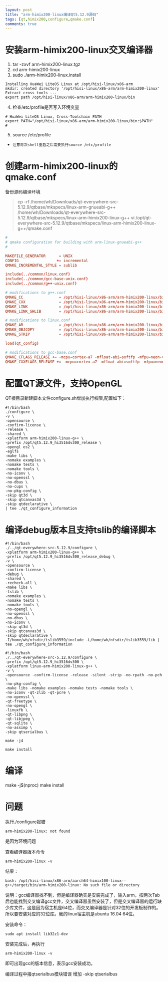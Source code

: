 ```yaml
---
layout: post
title: "arm-himix200-linux编译Qt5.12.9源码"
tags: [qt,himix200,configure,qmake.conf]
comments: true
---
```


# 安装arm-himix200-linux交叉编译器
1. tar -zxvf arm-himix200-linux.tgz
2. cd arm-himix200-linux
3. sudo ./arm-himix200-linux.install
```shell
Installing HuaWei LiteOS Linux at /opt/hisi-linux/x86-arm
mkdir: created directory '/opt/hisi-linux/x86-arm/arm-himix200-linux'
Extract cross tools ...
export path /opt/hisi-linux/x86-arm/arm-himix200-linux/bin
```
4. 检查/etc/profile是否写入环境变量
```shell
# HuaWei LiteOS Linux, Cross-Toolchain PATH
export PATH="/opt/hisi-linux/x86-arm/arm-himix200-linux/bin:$PATH"
#
```
5. source /etc/profile

* `注意每次shell重启之后需要执行source /etc/profile`

# 创建arm-himix200-linux的qmake.conf
备份源码编译环境
> cp -rf /home/wh/Downloads/qt-everywhere-src-5.12.9/qtbase/mkspecs/linux-arm-gnueabi-g++ /home/wh/Downloads/qt-everywhere-src-5.12.9/qtbase/mkspecs/linux-arm-himix200-linux-g++
> vi /opt/qt-everywhere-src-5.12.9/qtbase/mkspecs/linux-arm-himix200-linux-g++/qmake.conf
```conf
#
# qmake configuration for building with arm-linux-gnueabi-g++
#

MAKEFILE_GENERATOR      = UNIX
CONFIG                 += incremental
QMAKE_INCREMENTAL_STYLE = sublib

include(../common/linux.conf)
include(../common/gcc-base-unix.conf)
include(../common/g++-unix.conf)

# modifications to g++.conf
QMAKE_CC                = /opt/hisi-linux/x86-arm/arm-himix200-linux/bin/arm-himix200-linux-gcc
QMAKE_CXX               = /opt/hisi-linux/x86-arm/arm-himix200-linux/bin/arm-himix200-linux-g++
QMAKE_LINK              = /opt/hisi-linux/x86-arm/arm-himix200-linux/bin/arm-himix200-linux-g++
QMAKE_LINK_SHLIB        = /opt/hisi-linux/x86-arm/arm-himix200-linux/bin/arm-himix200-linux-g++

# modifications to linux.conf
QMAKE_AR                = /opt/hisi-linux/x86-arm/arm-himix200-linux/bin/arm-himix200-linux-ar cqs
QMAKE_OBJCOPY           = /opt/hisi-linux/x86-arm/arm-himix200-linux/bin/arm-himix200-linux-objcopy
QMAKE_STRIP             = /opt/hisi-linux/x86-arm/arm-himix200-linux/bin/arm-himix200-linux-strip

load(qt_config)

# modifications to gcc-base.conf
QMAKE_CFLAGS_RELEASE += -mcpu=cortex-a7 -mfloat-abi=softfp -mfpu=neon-vfpv4
QMAKE_CXXFLAGS_RELEASE += -mcpu=cortex-a7 -mfloat-abi=softfp -mfpu=neon-vfpv4 -fpermissive
```

# 配置QT源文件，支持OpenGL
QT根目录新建脚本文件configure.sh增加执行权限,配置如下：
```
#!/bin/bash
./configure \
-v \
-opensource \
-confirm-license \
-release \
-shared \
-xplatform arm-himix200-linux-g++ \
-prefix /opt/qt5.12.9_hi3516dv300_release \
-opengl es2 \
-eglfs
-make libs \
-nomake examples \
-nomake tests \
-nomake tools \
-no-iconv \
-no-openssl \
-no-dbus \
-no-cups \
-no-pkg-config \
-skip qt3d \
-skip qtcanvas3d \
-skip qtdeclarative \
| tee ./qt_configure_information
```

# 编译debug版本且支持tslib的编译脚本
```
#!/bin/bash
./../qt-everywhere-src-5.12.9/configure \
-xplatform arm-himix200-linux-g++ \
-prefix /opt/qt5.12.9_hi3516dv300_release_debug \
-v \
-opensource \
-confirm-license \
-debug \
-shared \
-recheck-all \
-make libs \
-tslib \
-nomake examples \
-nomake tests \
-nomake tools \
-no-opengl \
-no-openssl \
-no-dbus \
-no-iconv \
-skip qt3d \
-skip qtcanvas3d \
-skip qtdeclarative \
-I/home/wh/nfsdir/tslib3559/include -L/home/wh/nfsdir/tslib3559/lib | tee ./qt_configure_information
```

```
#!/bin/bash
./../qt-everywhere-src-5.12.9/configure \
-prefix /opt/qt5.12.9_hi3516dv300 \
-xplatform linux-arm-himix200-linux-g++ \
-v \
-opensource -confirm-license -release -silent -strip -no-rpath -no-pch \
-no-pkg-config \
-make libs -nomake examples -nomake tests -nomake tools \
-no-iconv -qt-zlib -qt-pcre \
-no-openssl \
-qt-freetype \
-no-opengl \
-linuxfb \
-qt-libpng \
-qt-libjpeg \
-qt-sqlite \
-no-assimp \
-skip qtserialbus \

make -j4

make install
```

# 编译
make -j$(nproc)
make install

# 问题
执行./configure报错 

`arm-himix200-linux: not found` 

是因为环境问题

查看编译器版本命令

`arm-himix200-linux -v` 

结果：
```
bash: /opt/hisi-linux/x86-arm/aarch64-himix100-linux--g++/target/bin/arm-himix200-linux: No such file or directory 
```
说明：gcc编译器找不到，但是编译器确实是安装完成了，输入arm，按两次Tab后也能找到交叉编译gcc文件，交叉编译器虽然安装了，但是交叉编译器的运行缺少库文件，这是因为宿主机是64位，而交叉编译器是针对32位的开发板制作的。所以要安装对应的32位库。我的linux宿主机是ubuntu 16.04 64位。

安装命令：
```
sudo apt install lib32z1-dev
```

安装完成后，再执行

`arm-himix200-linux -v`

即可出现gcc的版本信息，表示gcc安装成功。

编译过程中报qtserialbus模块错误
增加 -skip qtserialbus
